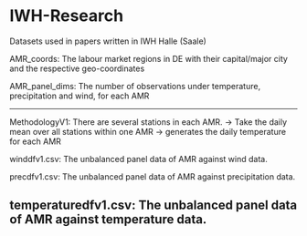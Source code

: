 # IWH-Research
Datasets used in papers written in IWH Halle (Saale)

AMR_coords: The labour market regions in DE with their capital/major city and the respective geo-coordinates


AMR_panel_dims: The number of observations under temperature, precipitation and wind, for each AMR

------------------------------------------------------------------------------------------------------------------------
MethodologyV1: There are several stations in each AMR. -> Take the daily mean over all stations within one AMR -> generates the daily temperature for each AMR


winddfv1.csv: The unbalanced panel data of AMR against wind data.

precdfv1.csv: The unbalanced panel data of AMR against precipitation data.

temperaturedfv1.csv: The unbalanced panel data of AMR against temperature data.
------------------------------------------------------------------------------------------------------------------------
